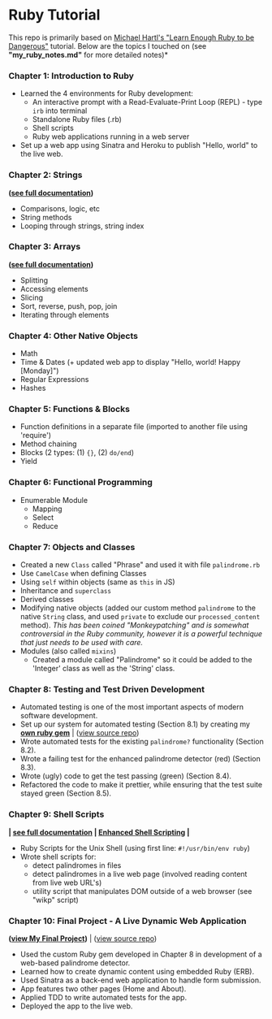 # Ruby Tutorial

This repo is primarily based on [Michael Hartl's "Learn Enough Ruby to be Dangerous"](https://www.learnenough.com/courses) tutorial.  Below are the topics I touched on (see **"my_ruby_notes.md"** for more detailed notes)*

### Chapter 1:  Introduction to Ruby

- Learned the 4 environments for Ruby development:  
  - An interactive prompt with a Read-Evaluate-Print Loop (REPL) - type `irb` into terminal
  - Standalone Ruby files (.rb)
  - Shell scripts
  - Ruby web applications running in a web server
- Set up a web app using Sinatra and Heroku to publish "Hello, world" to the live web.

### Chapter 2: Strings
**([see full documentation](https://ruby-doc.org/core-2.7.0/String.html))**

- Comparisons, logic, etc
- String methods 
- Looping through strings, string index

### Chapter 3: Arrays
**([see full documentation](https://ruby-doc.org/core-2.7.0/Array.html))**

- Splitting
- Accessing elements
- Slicing
- Sort, reverse, push, pop, join
- Iterating through elements

### Chapter 4: Other Native Objects

- Math
- Time & Dates (+ updated web app to display "Hello, world! Happy [Monday]")
- Regular Expressions
- Hashes

### Chapter 5: Functions & Blocks

- Function definitions in a separate file (imported to another file using 'require')
- Method chaining
- Blocks (2 types:  (1) `{}`, (2) `do/end`)
- Yield

### Chapter 6: Functional Programming

- Enumerable Module
  - Mapping
  - Select
  - Reduce

### Chapter 7: Objects and Classes

- Created a new `Class` called "Phrase" and used it with file `palindrome.rb`
- Use `CamelCase` when defining Classes
- Using `self` within objects (same as `this` in JS)
- Inheritance and `superclass`
- Derived classes
- Modifying native objects (added our custom method `palindrome` to the native `String` class, and used `private` to exclude our `processed_content` method).  *This has been coined "Monkeypatching" and is somewhat controversial in the Ruby community, however it is a powerful technique that just needs to be used with care.*
- Modules (also called `mixins`)
  - Created a module called "Palindrome" so it could be added to the 'Integer' class as well as the 'String' class.

### Chapter 8: Testing and Test Driven Development

- Automated testing is one of the most important aspects of modern software development.
- Set up our system for automated testing (Section 8.1) by creating my **[own ruby gem](https://rubygems.org/gems/rstock_palindrome)** | ([view source repo](https://github.com/rstock-co/rstock_palindrome))
- Wrote automated tests for the existing `palindrome?` functionality (Section 8.2).
- Wrote a failing test for the enhanced palindrome detector (red) (Section 8.3).
- Wrote (ugly) code to get the test passing (green) (Section 8.4).
- Refactored the code to make it prettier, while ensuring that the test suite stayed green (Section 8.5).

### Chapter 9: Shell Scripts

**| [see full documentation](https://ruby-doc.org/stdlib-2.5.1/libdoc/shell/rdoc/Shell.html) | [Enhanced Shell Scripting](https://www.devdungeon.com/content/enhanced-shell-scripting-ruby) |**

- Ruby Scripts for the Unix Shell (using first line: `#!/usr/bin/env ruby`)
- Wrote shell scripts for:
  - detect palindromes in files
  - detect palindromes in a live web page (involved reading content from live web URL's)
  - utility script that manipulates DOM outside of a web browser (see "wikp" script)
  
### Chapter 10: Final Project - A Live Dynamic Web Application
  
**([view My Final Project](https://immense-basin-05973.herokuapp.com/))** | ([view source repo](https://github.com/rstock-co/sinatra_web_app))
  
- Used the custom Ruby gem developed in Chapter 8 in development of a web-based palindrome detector. 
- Learned how to create dynamic content using embedded Ruby (ERB).
- Used Sinatra as a back-end web application to handle form submission.
- App features two other pages (Home and About). 
- Applied TDD to write automated tests for the app.
- Deployed the app to the live web.
